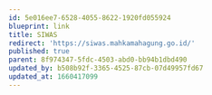 ```yaml
---
id: 5e016ee7-6528-4055-8622-1920fd055924
blueprint: link
title: SIWAS
redirect: 'https://siwas.mahkamahagung.go.id/'
published: true
parent: 8f974347-5fdc-4503-abd0-bb94b1dbd490
updated_by: b508b92f-3365-4525-87cb-07d49957fd67
updated_at: 1660417099
---
```

